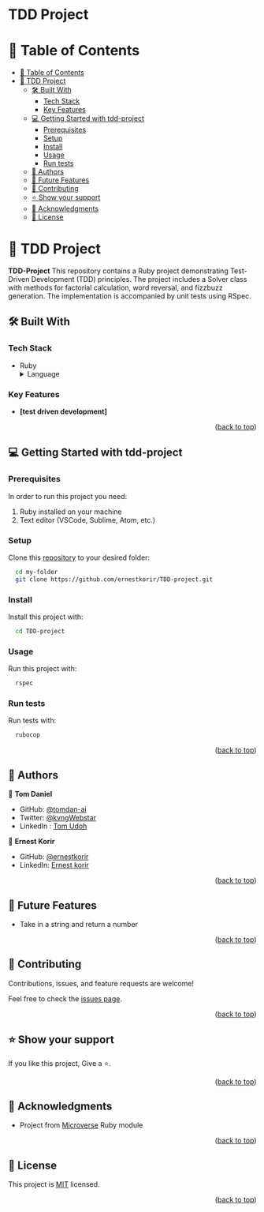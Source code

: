 <h1><b>TDD Project</b></h1>

# 📗 Table of Contents

- [📗 Table of Contents](#-table-of-contents)
- [📖 TDD Project ](#-tdd-project-)
  - [🛠 Built With ](#-built-with-)
    - [Tech Stack ](#tech-stack-)
    - [Key Features ](#key-features-)
  - [💻 Getting Started with tdd-project ](#-getting-started-with-tdd-project-)
    - [Prerequisites](#prerequisites)
    - [Setup](#setup)
    - [Install](#install)
    - [Usage](#usage)
    - [Run tests](#run-tests)
  - [👥 Authors ](#-authors-)
  - [🔭 Future Features ](#-future-features-)
  - [🤝 Contributing ](#-contributing-)
  - [⭐️ Show your support ](#️-show-your-support-)
  - [🙏 Acknowledgments ](#-acknowledgments-)
  - [📝 License ](#-license-)

# 📖 TDD Project <a name="about-project"></a>

**TDD-Project** This repository contains a Ruby project demonstrating Test-Driven Development (TDD) principles. The project includes a Solver class with methods for factorial calculation, word reversal, and fizzbuzz generation. The implementation is accompanied by unit tests using RSpec.

## 🛠 Built With <a name="built-with"></a>

### Tech Stack <a name="tech-stack"></a>

- Ruby
  <details>
    <summary>Language</summary>
    <ul>
      <li><a href="https://www.ruby-lang.org/en/">Ruby</a></li>
    </ul>
  </details>

### Key Features <a name="key-features"></a>

- **[test driven development]**

<p align="right">(<a href="#readme-top">back to top</a>)</p>

## 💻 Getting Started with tdd-project <a name="getting-started"></a>

### Prerequisites

In order to run this project you need:

1. Ruby installed on your machine
2. Text editor (VSCode, Sublime, Atom, etc.)

### Setup

Clone this [repository](https://github.com/ernestkorir/TDD-project.git) to your desired folder:

```sh
  cd my-folder
  git clone https://github.com/ernestkorir/TDD-project.git
```

### Install

Install this project with:

```sh
  cd TDD-project
```

### Usage

Run this project with:

```sh
  rspec
```

### Run tests

Run tests with:

```sh
  rubocop
```

<p align="right">(<a href="#readme-top">back to top</a>)</p>

## 👥 Authors <a name="authors"></a>

👤 **Tom Daniel**

- GitHub: [@tomdan-ai](https://github.com/tomdan-ai)
- Twitter: [@kvngWebstar](https://twitter.com/tomudoh1)
- LinkedIn : [Tom Udoh](https://linkedin.com/in/tomudoh)

👤 **Ernest Korir**

- GitHub: [@ernestkorir](https://github.com/ernestkorir)
- LinkedIn: [Ernest korir](https://www.linkedin.com/in/ernest-korir/)

<p align="right">(<a href="#readme-top">back to top</a>)</p>

## 🔭 Future Features <a name="future-features"></a>

- Take in a string and return a number

<p align="right">(<a href="#readme-top">back to top</a>)</p>

## 🤝 Contributing <a name="contributing"></a>

Contributions, issues, and feature requests are welcome!

Feel free to check the [issues page](https://github.com/ernestkorir/TDD-project/issues).

<p align="right">(<a href="#readme-top">back to top</a>)</p>

## ⭐️ Show your support <a name="support"></a>

If you like this project, Give a ⭐️.

<p align="right">(<a href="#readme-top">back to top</a>)</p>

## 🙏 Acknowledgments <a name="acknowledgements"></a>

- Project from [Microverse](https://github.com/microverseinc/curriculum-transversal-skills/blob/main/testing/tdd_project.md) Ruby module

<p align="right">(<a href="#readme-top">back to top</a>)</p>

<!-- LICENSE -->

## 📝 License <a name="license"></a>

This project is [MIT](./MIT) licensed.

<p align="right">(<a href="#readme-top">back to top</a>)</p>
